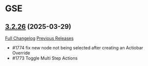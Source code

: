 # GSE

## [3.2.26](https://github.com/TimothyLuke/GSE-Advanced-Macro-Compiler/tree/3.2.26) (2025-03-29)
[Full Changelog](https://github.com/TimothyLuke/GSE-Advanced-Macro-Compiler/compare/3.2.25-c...3.2.26) [Previous Releases](https://github.com/TimothyLuke/GSE-Advanced-Macro-Compiler/releases)

- #1774 fix new node not being selected after creating an Actiobar Override  
- #1773 Toggle Multi Step Actions  
